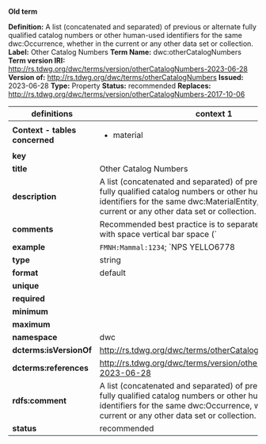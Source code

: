 **Old term**

**Definition:** A list (concatenated and separated) of previous or alternate fully qualified catalog numbers or other human-used identifiers for the same dwc:Occurrence, whether in the current or any other data set or collection.
**Label:** Other Catalog Numbers
**Term Name:** dwc:otherCatalogNumbers
**Term version IRI:** http://rs.tdwg.org/dwc/terms/version/otherCatalogNumbers-2023-06-28
**Version of:** http://rs.tdwg.org/dwc/terms/otherCatalogNumbers
**Issued:** 2023-06-28
**Type:** Property
**Status:** recommended
**Replaces:** http://rs.tdwg.org/dwc/terms/version/otherCatalogNumbers-2017-10-06


| definitions | context 1 |
|-|-|
| **Context - tables concerned** | <ul><li>material</li></ul> |
| **key** |  |
| **title** | Other Catalog Numbers |
| **description** | A list (concatenated and separated) of previous or alternate fully qualified catalog numbers or other human-used identifiers for the same dwc:MaterialEntity, whether in the current or any other data set or collection. |
| **comments** | Recommended best practice is to separate the values in a list with space vertical bar space (` | `). |
| **example** | `FMNH:Mammal:1234`; `NPS YELLO6778 | MBG 33424` |
| **type** | string |
| **format** | default |
| **unique** |  |
| **required** |  |
| **minimum** |  |
| **maximum** |  |
| **namespace** | dwc |
| **dcterms:isVersionOf** | http://rs.tdwg.org/dwc/terms/otherCatalogNumbers |
| **dcterms:references** | http://rs.tdwg.org/dwc/terms/version/otherCatalogNumbers-2023-06-28 |
| **rdfs:comment** | A list (concatenated and separated) of previous or alternate fully qualified catalog numbers or other human-used identifiers for the same dwc:Occurrence, whether in the current or any other data set or collection. |
| **status** | recommended |

